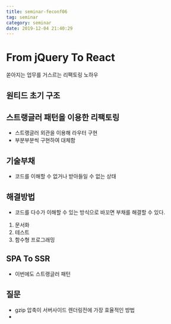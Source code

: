 ```yaml
---
title: seminar-feconf06
tag: seminar
category: seminar
date: 2019-12-04 21:40:29
---
```

# From jQuery To React
쏟아지는 업무를 거스르는 리팩토링 노하우
## 원티드 초기 구조
## 스트랭글러 패턴을 이용한 리팩토링
- 스트랭글러 외관을 이용해 라우터 구현
- 부분부분씩 구현하여 대체함
## 기술부채
- 코드를 이해할 수 없거나 받아들일 수 없는 상태
## 해결방법
- 코드를 다수가 이해할 수 있는 방식으로 바꼬면 부채를 해결할 수 있다.
1. 문서화
2. 테스트
3. 함수형 프로그래밍
## SPA To SSR
- 이번에도 스트랭글러 패턴
## 질문
- gzip 압축이 서버사이드 렌더링전에 가장 효율적인 방법
- 